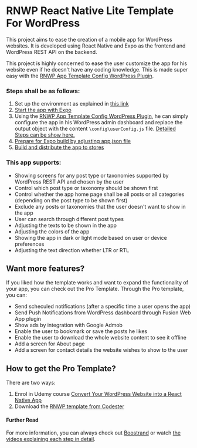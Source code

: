 # RNWP React Native Lite Template For WordPress

This project aims to ease the creation of a mobile app for WordPress websites. It is developed using React Native and Expo as the frontend and WordPress REST API on the backend.

This project is highly concerned to ease the user customize the app for his website even if he doesn't have any coding knowledge. This is made super easy with the [RNWP App Template Config WordPress Plugin](https://wordpress.org/plugins/rnwp-app-template-config/).

### Steps shall be as follows:

1. Set up the environment as explained in [this link](https://boostrand.com/how-to-setup-your-expo-environment/)
2. [Start the app with Expo](https://boostrand.com/start-with-expo/)
3. Using the [RNWP App Template Config WordPress Plugin](https://wordpress.org/plugins/rnwp-app-template-config/), he can simply configure the app in his WordPress admin dashboard and replace the output object with the content `\config\userConfig.js` file. [Detailed Steps can be show here.](https://boostrand.com/configure-your-app-options-userconfig-js-file-and-rnwp-plugin/)
4. [Prepare for Expo build by adjusting app.json file](https://boostrand.com/configuring-app-json-file/)
5. [Build and distribute the app to stores](https://boostrand.com/distributing-app-to-stores-through-expo/)

### This app supports:

* Showing screens for any post type or taxonomies supported by WordPress REST API and chosen by the user
* Control which post type or taxonomy should be shown first
* Control whether the app home page shall be all posts or all categories (depending on the post type to be shown first)
* Exclude any posts or taxonomies that the user doesn't want to show in the app
* User can search through different post types
* Adjusting the texts to be shown in the app
* Adjusting the colors of the app
* Showing the app in dark or light mode based on user or device preferences
* Adjusting the text direction whether LTR or RTL

## Want more features?

If you liked how the template works and want to expand the functionality of your app, you can check out the Pro Template. Through the Pro template, you can:

* Send scheculed notifications (after a specific time a user opens the app)
* Send Push Notifications from WordPress dashboard through Fusion Web App plugin
* Show ads by integration with Google Admob
* Enable the user to bookmark or save the posts he likes
* Enable the user to download the whole website content to see it offline
* Add a screen for About page
* Add a screen for contact details the website wishes to show to the user

## How to get the Pro Template?

There are two ways:
1. Enrol in Udemy course [Convert Your WordPress Website into a React Native App](https://www.udemy.com/course/convert-wordpress-website-to-react-native-mobile-app/?referralCode=D5805E307957E9C1416A)
2. Download the [RNWP template from Codester](https://www.codester.com/items/26420/rnwp-react-native-template-for-wordpress-sites?ref=mkhaledche)

#### Further Read
For more information, you can always check out [Boostrand](https://boostrand.com/) or watch [the videos explaining each step in detail](https://www.youtube.com/watch?v=SELBp8TYC50&list=PLpS4pOdpME0-DoW_whO0-YPXzUYSOfvxn).